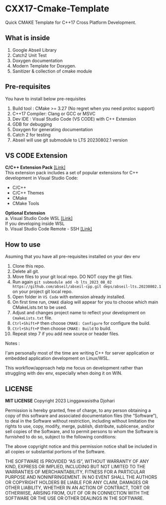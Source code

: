 # CXX17-Cmake-Template
Quick CMAKE Template for C++17 Cross Platform Development. 

## What is inside
1. Google Abseil Library
2. Catch2 Unit Test
3. Doxygen documentation
4. Modern Template for Doxygen.
5. Sanitizer & collection of cmake module

## Pre-requisites
You have to install below pre-requisites
1. Build tool : CMake >= 3.27 (No regret when you need protoc support)
2. C++17 Compiler: Clang or GCC or MSVC
3. Dev IDE : Visual Studio Code (VS CODE) with C++ Extension
4. GDB for debugging
5. Doxygen for generating documentation
6. Catch 2 for testing
7. Abseil will use git submodule to LTS 20230802.1 version

## VS CODE Extension
**C/C++ Extension Pack** [[Link]](https://marketplace.visualstudio.com/items?itemName=ms-vscode.cpptools-extension-pack)<br>
This extension pack includes a set of popular extensions for C++ development in Visual Studio Code:

- C/C++
- C/C++ Themes
- CMake
- CMake Tools

**Optional Extension**<br>
a.  Visual Studio Code WSL [[Link]](https://marketplace.visualstudio.com/items?itemName=ms-vscode-remote.remote-wsl)<br>
    If you developing inside WSL<br>
b.  Visual Studio Code Remote - SSH [[Link]](https://marketplace.visualstudio.com/items?itemName=ms-vscode-remote.remote-ssh)

## How to use
Asuming that you have all pre-requisites installed on your dev env

1. Clone this repo.
2. Delete all git.
3. Move files to your git local repo. DO NOT copy the git files.
4. Run  again `git submodule add -b lts_2023_08_02  https://github.com/abseil/abseil-cpp.git deps/abseil-lts.20230802.1` on your project git local repo. 
5. Open folder in `VS Code` with extension already installed.
6. On first time run, `CMAKE` dialog will appear for you to choose which main CMakeLists.txt to be used.
7. Adjust and changes project name to reflect your development on `CmakeLists.txt` file.
8. `Ctrl+Shift+P` then choose `CMAKE: Configure` for configure the build.
9. `Ctrl+Shift+P` then choose `CMAKE: Build` to build.
10. Repeat step 7 if you add new source or header files.

Notes : 
<p>I'am personally most of the time are writing C++ for server application or embedded application development on Linux/WSL.</p>
<p>This workflow/approach help me focus on development rather than struggling with dev env, especially when doing it on WIN.</p>

## LICENSE
**MIT LICENSE**
Copyright 2023 Linggawasistha Djohari

Permission is hereby granted, free of charge, to any person obtaining a copy of this software and associated documentation files (the “Software”), to deal in the Software without restriction, including without limitation the rights to use, copy, modify, merge, publish, distribute, sublicense, and/or sell copies of the Software, and to permit persons to whom the Software is furnished to do so, subject to the following conditions:

The above copyright notice and this permission notice shall be included in all copies or substantial portions of the Software.

THE SOFTWARE IS PROVIDED “AS IS”, WITHOUT WARRANTY OF ANY KIND, EXPRESS OR IMPLIED, INCLUDING BUT NOT LIMITED TO THE WARRANTIES OF MERCHANTABILITY, FITNESS FOR A PARTICULAR PURPOSE AND NONINFRINGEMENT. IN NO EVENT SHALL THE AUTHORS OR COPYRIGHT HOLDERS BE LIABLE FOR ANY CLAIM, DAMAGES OR OTHER LIABILITY, WHETHER IN AN ACTION OF CONTRACT, TORT OR OTHERWISE, ARISING FROM, OUT OF OR IN CONNECTION WITH THE SOFTWARE OR THE USE OR OTHER DEALINGS IN THE SOFTWARE.
